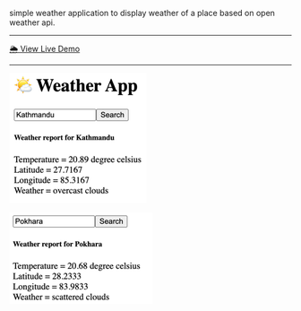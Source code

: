 simple weather application to display weather of a place based on open weather api. <hr />
[🌦️ View Live Demo](https://sunilpoudel-weatherapp.netlify.app/) <hr />
![img.png](img.png)

![img_1.png](img_1.png)
